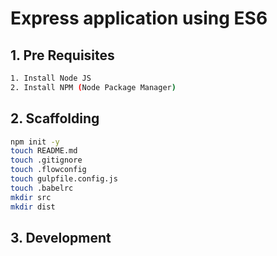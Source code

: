 # Express application using ES6
## 1. Pre Requisites
```sh
1. Install Node JS
2. Install NPM (Node Package Manager)
```
## 2. Scaffolding
```sh
npm init -y
touch README.md
touch .gitignore
touch .flowconfig
touch gulpfile.config.js
touch .babelrc
mkdir src
mkdir dist
```
## 3. Development